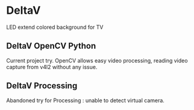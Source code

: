 # DeltaV
LED extend colored background for TV

## DeltaV OpenCV Python

Current project try. OpenCV allows easy video processing, reading video capture from v4l2 without any issue.

## DeltaV Processing

Abandoned try for Processing : unable to detect virtual camera.